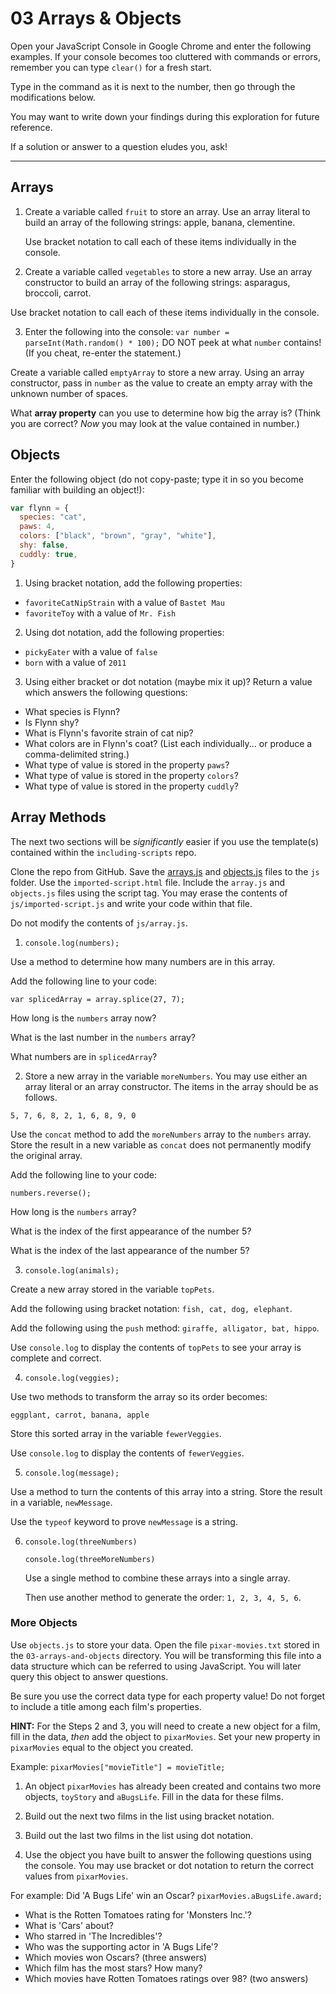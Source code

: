 # 03 Arrays & Objects

Open your JavaScript Console in Google Chrome and enter the following examples. If your console becomes too cluttered with commands or errors, remember you can type `clear()` for a fresh start.

Type in the command as it is next to the number, then go through the modifications below.

You may want to write down your findings during this exploration for future reference.

If a solution or answer to a question eludes you, ask!

---

## Arrays

1. Create a variable called `fruit` to store an array. Use an array literal to build an array of the following strings: apple, banana, clementine.

   Use bracket notation to call each of these items individually in the console.

2. Create a variable called `vegetables` to store a new array. Use an array constructor to build an array of the following strings: asparagus, broccoli, carrot.

  Use bracket notation to call each of these items individually in the console.

3. Enter the following into the console: `var number = parseInt(Math.random() * 100);` DO NOT peek at what `number` contains! (If you cheat, re-enter the statement.)

  Create a variable called `emptyArray` to store a new array. Using an array constructor, pass in `number` as the value to create an empty array with the unknown number of spaces.

  What **array property** can you use to determine how big the array is?  (Think you are correct? *Now* you may look at the value contained in number.)


## Objects

Enter the following object (do not copy-paste; type it in so you become familiar with building an object!):

```javascript
var flynn = {
  species: "cat",
  paws: 4,
  colors: ["black", "brown", "gray", "white"],
  shy: false,
  cuddly: true,
}
```
1. Using bracket notation, add the following properties:
  - `favoriteCatNipStrain` with a value of `Bastet Mau`
  - `favoriteToy` with a value of `Mr. Fish`
2. Using dot notation, add the following properties:
  - `pickyEater` with a value of `false`
  - `born` with a value of `2011`
3. Using either bracket or dot notation (maybe mix it up)? Return a value which answers the following questions:
  - What species is Flynn?
  - Is Flynn shy?
  - What is Flynn's favorite strain of cat nip?
  - What colors are in Flynn's coat? (List each individually... or produce a comma-delimited string.)
  - What type of value is stored in the property `paws`?
  - What type of value is stored in the property `colors`?
  - What type of value is stored in the property `cuddly`?


## Array Methods

The next two sections will be *significantly* easier if you use the template(s) contained within the `including-scripts` repo.

Clone the repo from GitHub. Save the [arrays.js](https://raw.githubusercontent.com/umiami-js/console-practice/master/03-arrays-and-objects/array.js) and [objects.js](https://raw.githubusercontent.com/umiami-js/console-practice/master/03-arrays-and-objects/objects.js) files to the `js` folder. Use the `imported-script.html` file. Include the `array.js` and `objects.js` files using the script tag. You may erase the contents of `js/imported-script.js` and write your code within that file.

Do not modify the contents of `js/array.js`.

1. `console.log(numbers);`

  Use a method to determine how many numbers are in this array.

  Add the following line to your code:

  `var splicedArray = array.splice(27, 7);`

  How long is the `numbers` array now?

  What is the last number in the `numbers` array?

  What numbers are in `splicedArray`?

2. Store a new array in the variable `moreNumbers`. You may use either an array literal or an array constructor. The items in the array should be as follows.

  `5, 7, 6, 8, 2, 1, 6, 8, 9, 0`

  Use the `concat` method to add the `moreNumbers` array to the `numbers` array. Store the result in a new variable as `concat` does not permanently modify the original array.

  Add the following line to your code:

  `numbers.reverse();`

  How long is the `numbers` array?

  What is the index of the first appearance of the number 5?  

  What is the index of the last appearance of the number 5?

3. `console.log(animals);`

  Create a new array stored in the variable `topPets`.

  Add the following using bracket notation: `fish, cat, dog, elephant`.

  Add the following using the `push` method: `giraffe, alligator, bat, hippo`.

  Use `console.log` to display the contents of `topPets` to see your array is complete and correct.

4. `console.log(veggies);`

  Use two methods to transform the array so its order becomes:

  `eggplant, carrot, banana, apple`

  Store this sorted array in the variable `fewerVeggies`.

  Use `console.log` to display the contents of `fewerVeggies`.

5. `console.log(message);`

  Use a method to turn the contents of this array into a string. Store the result in a variable, `newMessage`.

  Use the `typeof` keyword to prove `newMessage` is a string.

6. `console.log(threeNumbers)`

   `console.log(threeMoreNumbers)`

   Use a single method to combine these arrays into a single array.

   Then use another method to generate the order: `1, 2, 3, 4, 5, 6`.


### More Objects

Use `objects.js` to store your data. Open the file `pixar-movies.txt` stored in the `03-arrays-and-objects` directory. You will be transforming this file into a data structure which can be referred to using JavaScript. You will later query this object to answer questions.

Be sure you use the correct data type for each property value! Do not forget to include a title among each film's properties.

**HINT:** For the Steps 2 and 3, you will need to create a new object for a film, fill in the data, *then* add the object to `pixarMovies`. Set your new property in `pixarMovies` equal to the object you created.

Example: `pixarMovies["movieTitle"] = movieTitle;`

1. An object `pixarMovies` has already been created and contains two more objects, `toyStory` and `aBugsLife`. Fill in the data for these films.

2. Build out the next two films in the list using bracket notation.

3. Build out the last two films in the list using dot notation.

4. Use the object you have built to answer the following questions using the console. You may use bracket or dot notation to return the correct values from `pixarMovies`.

For example: Did 'A Bugs Life' win an Oscar? `pixarMovies.aBugsLife.award;`

  - What is the Rotten Tomatoes rating for 'Monsters Inc.'?
  - What is 'Cars' about?
  - Who starred in 'The Incredibles'?
  - Who was the supporting actor in 'A Bugs Life'?
  - Which movies won Oscars? (three answers)
  - Which film has the most stars?  How many?
  - Which movies have Rotten Tomatoes ratings over 98? (two answers)
